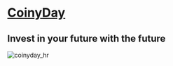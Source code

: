 # [CoinyDay](http://www.coinyday.com)
## Invest in your future with the future

![coinyday_hr](https://pbs.twimg.com/media/DrDq23OUUAACoy5.png:large)
